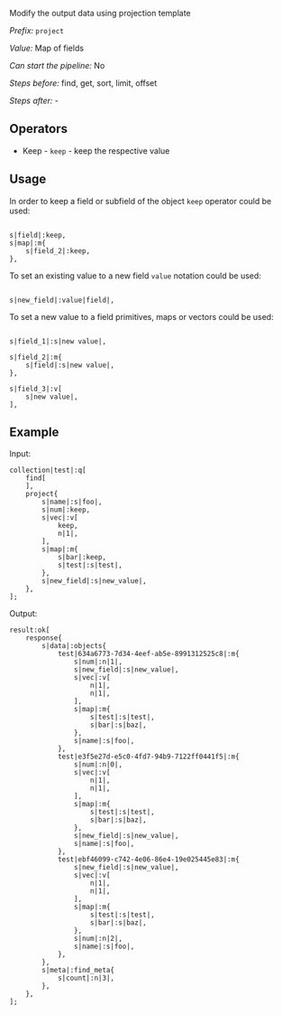 Modify the output data using projection template

*Prefix:* `project`

*Value:* Map of fields

*Can start the pipeline:* No

*Steps before:* find, get, sort, limit, offset

*Steps after:* -

## Operators

- Keep - `keep` - keep the respective value

## Usage

In order to keep a field or subfield of the object `keep` operator could be used:

```shell

s|field|:keep,
s|map|:m{
    s|field_2|:keep,
},

```

To set an existing value to a new field `value` notation could be used:

```shell

s|new_field|:value|field|,

```

To set a new value to a field primitives, maps or vectors could be used:

```shell

s|field_1|:s|new value|,

s|field_2|:m{
    s|field|:s|new value|,
},

s|field_3|:v[
    s|new value|,
],

```


## Example

Input:

<pre><code><span class="prefix_primitive">collection</span>|<span class="value_primitive">test</span>|:<span class="prefix_vector">q</span>[
	<span class="prefix_vector">find</span>[
	],
	<span class="prefix_map">project</span>{
		<span class="prefix_string">s</span>|<span class="value_string">name</span>|:<span class="prefix_string">s</span>|<span class="value_string">foo</span>|,
		<span class="prefix_string">s</span>|<span class="value_string">num</span>|:<span class="prefix_keep">keep</span>,
		<span class="prefix_string">s</span>|<span class="value_string">vec</span>|:<span class="prefix_vector">v</span>[
			<span class="prefix_keep">keep</span>,
			<span class="prefix_number">n</span>|<span class="value_number">1</span>|,
		],
		<span class="prefix_string">s</span>|<span class="value_string">map</span>|:<span class="prefix_map">m</span>{
			<span class="prefix_string">s</span>|<span class="value_string">bar</span>|:<span class="prefix_keep">keep</span>,
			<span class="prefix_string">s</span>|<span class="value_string">test</span>|:<span class="prefix_string">s</span>|<span class="value_string">test</span>|,
		},
		<span class="prefix_string">s</span>|<span class="value_string">new_field</span>|:<span class="prefix_string">s</span>|<span class="value_string">new_value</span>|,
	},
];
</code></pre>

Output:

<pre><code><span class="prefix_primitive">result</span>:<span class="prefix_vector">ok</span>[
	<span class="prefix_map">response</span>{
		<span class="prefix_string">s</span>|<span class="value_string">data</span>|:<span class="prefix_map">objects</span>{
			<span class="prefix_link">test</span>|<span class="value_link">634a6773-7d34-4eef-ab5e-8991312525c8</span>|:<span class="prefix_map">m</span>{
				<span class="prefix_string">s</span>|<span class="value_string">num</span>|:<span class="prefix_number">n</span>|<span class="value_number">1</span>|,
				<span class="prefix_string">s</span>|<span class="value_string">new_field</span>|:<span class="prefix_string">s</span>|<span class="value_string">new_value</span>|,
				<span class="prefix_string">s</span>|<span class="value_string">vec</span>|:<span class="prefix_vector">v</span>[
					<span class="prefix_number">n</span>|<span class="value_number">1</span>|,
					<span class="prefix_number">n</span>|<span class="value_number">1</span>|,
				],
				<span class="prefix_string">s</span>|<span class="value_string">map</span>|:<span class="prefix_map">m</span>{
					<span class="prefix_string">s</span>|<span class="value_string">test</span>|:<span class="prefix_string">s</span>|<span class="value_string">test</span>|,
					<span class="prefix_string">s</span>|<span class="value_string">bar</span>|:<span class="prefix_string">s</span>|<span class="value_string">baz</span>|,
				},
				<span class="prefix_string">s</span>|<span class="value_string">name</span>|:<span class="prefix_string">s</span>|<span class="value_string">foo</span>|,
			},
			<span class="prefix_link">test</span>|<span class="value_link">e3f5e27d-e5c0-4fd7-94b9-7122ff0441f5</span>|:<span class="prefix_map">m</span>{
				<span class="prefix_string">s</span>|<span class="value_string">num</span>|:<span class="prefix_number">n</span>|<span class="value_number">0</span>|,
				<span class="prefix_string">s</span>|<span class="value_string">vec</span>|:<span class="prefix_vector">v</span>[
					<span class="prefix_number">n</span>|<span class="value_number">1</span>|,
					<span class="prefix_number">n</span>|<span class="value_number">1</span>|,
				],
				<span class="prefix_string">s</span>|<span class="value_string">map</span>|:<span class="prefix_map">m</span>{
					<span class="prefix_string">s</span>|<span class="value_string">test</span>|:<span class="prefix_string">s</span>|<span class="value_string">test</span>|,
					<span class="prefix_string">s</span>|<span class="value_string">bar</span>|:<span class="prefix_string">s</span>|<span class="value_string">baz</span>|,
				},
				<span class="prefix_string">s</span>|<span class="value_string">new_field</span>|:<span class="prefix_string">s</span>|<span class="value_string">new_value</span>|,
				<span class="prefix_string">s</span>|<span class="value_string">name</span>|:<span class="prefix_string">s</span>|<span class="value_string">foo</span>|,
			},
			<span class="prefix_link">test</span>|<span class="value_link">ebf46099-c742-4e06-86e4-19e025445e83</span>|:<span class="prefix_map">m</span>{
				<span class="prefix_string">s</span>|<span class="value_string">new_field</span>|:<span class="prefix_string">s</span>|<span class="value_string">new_value</span>|,
				<span class="prefix_string">s</span>|<span class="value_string">vec</span>|:<span class="prefix_vector">v</span>[
					<span class="prefix_number">n</span>|<span class="value_number">1</span>|,
					<span class="prefix_number">n</span>|<span class="value_number">1</span>|,
				],
				<span class="prefix_string">s</span>|<span class="value_string">map</span>|:<span class="prefix_map">m</span>{
					<span class="prefix_string">s</span>|<span class="value_string">test</span>|:<span class="prefix_string">s</span>|<span class="value_string">test</span>|,
					<span class="prefix_string">s</span>|<span class="value_string">bar</span>|:<span class="prefix_string">s</span>|<span class="value_string">baz</span>|,
				},
				<span class="prefix_string">s</span>|<span class="value_string">num</span>|:<span class="prefix_number">n</span>|<span class="value_number">2</span>|,
				<span class="prefix_string">s</span>|<span class="value_string">name</span>|:<span class="prefix_string">s</span>|<span class="value_string">foo</span>|,
			},
		},
		<span class="prefix_string">s</span>|<span class="value_string">meta</span>|:<span class="prefix_map">find_meta</span>{
			<span class="prefix_string">s</span>|<span class="value_string">count</span>|:<span class="prefix_number">n</span>|<span class="value_number">3</span>|,
		},
	},
];
</code></pre>